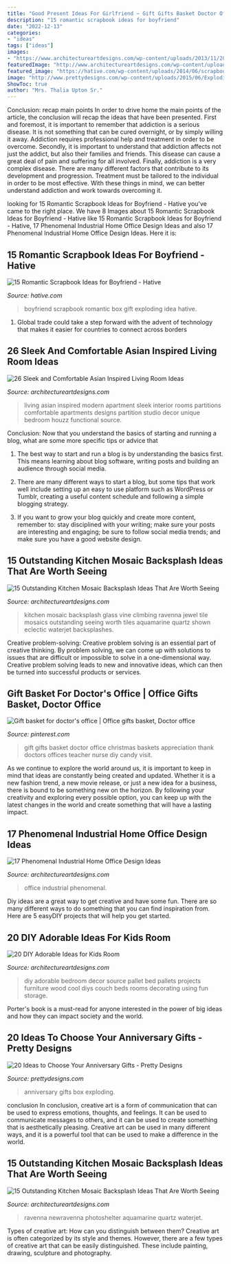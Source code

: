 ```yaml
---
title: "Good Present Ideas For Girlfriend ~ Gift Gifts Basket Doctor Office Christmas Baskets Appreciation Thank Doctors Offices Teacher Nurse Diy Candy Visit"
description: "15 romantic scrapbook ideas for boyfriend"
date: "2022-12-13"
categories:
- "ideas"
tags: ["ideas"]
images:
- "https://www.architectureartdesigns.com/wp-content/uploads/2013/11/2031-630x511.jpg"
featuredImage: "http://www.architectureartdesigns.com/wp-content/uploads/2015/02/342.jpg"
featured_image: "https://hative.com/wp-content/uploads/2014/06/scrapbook-ideas-for-boyfriend/12-scrapbook-ideas-for-lovers.jpg"
image: "http://www.prettydesigns.com/wp-content/uploads/2015/06/Exploding-Box.jpg"
ShowToc: true
author: "Mrs. Thalia Upton Sr."
---
```



Conclusion: recap main points
In order to drive home the main points of the article, the conclusion will recap the ideas that have been presented. First and foremost, it is important to remember that addiction is a serious disease. It is not something that can be cured overnight, or by simply willing it away. Addiction requires professional help and treatment in order to be overcome. Secondly, it is important to understand that addiction affects not just the addict, but also their families and friends. This disease can cause a great deal of pain and suffering for all involved. Finally, addiction is a very complex disease. There are many different factors that contribute to its development and progression. Treatment must be tailored to the individual in order to be most effective. With these things in mind, we can better understand addiction and work towards overcoming it.

	

		
looking for 15 Romantic Scrapbook Ideas for Boyfriend - Hative you've came to the right place. We have 8 Images about 15 Romantic Scrapbook Ideas for Boyfriend - Hative like 15 Romantic Scrapbook Ideas for Boyfriend - Hative, 17 Phenomenal Industrial Home Office Design Ideas and also 17 Phenomenal Industrial Home Office Design Ideas. Here it is:
		
    
## 15 Romantic Scrapbook Ideas For Boyfriend - Hative

<img loading=lazy src="https://hative.com/wp-content/uploads/2014/06/scrapbook-ideas-for-boyfriend/12-scrapbook-ideas-for-lovers.jpg" onerror="this.onerror=null;this.src='https://tse4.mm.bing.net/th?id=OIP.yiwNfX34iPyYoanmfhpJTwHaJ6&amp;pid=15.1';" alt="15 Romantic Scrapbook Ideas for Boyfriend - Hative">

_Source: hative.com_

>boyfriend scrapbook romantic box gift exploding idea hative. 

	

1. Global trade could take a step forward with the advent of technology that makes it easier for countries to connect across borders 

    
## 26 Sleek And Comfortable Asian Inspired Living Room Ideas

<img loading=lazy src="https://www.architectureartdesigns.com/wp-content/uploads/2013/11/2031-630x511.jpg" onerror="this.onerror=null;this.src='https://tse3.mm.bing.net/th?id=OIP.IiLLR_Fxa6QU5LQcsnKx6gHaGA&amp;pid=15.1';" alt="26 Sleek and Comfortable Asian Inspired Living Room Ideas">

_Source: architectureartdesigns.com_

>living asian inspired modern apartment sleek interior rooms partitions comfortable apartments designs partition studio decor unique bedroom houzz functional source. 

	

Conclusion: Now that you understand the basics of starting and running a blog, what are some more specific tips or advice that
1. The best way to start and run a blog is by understanding the basics first. This means learning about blog software, writing posts and building an audience through social media.
2. There are many different ways to start a blog, but some tips that work well include setting up an easy to use platform such as WordPress or Tumblr, creating a useful content schedule and following a simple blogging strategy.

3. If you want to grow your blog quickly and create more content, remember to: stay disciplined with your writing; make sure your posts are interesting and engaging; be sure to follow social media trends; and make sure you have a good website design.

    
## 15 Outstanding Kitchen Mosaic Backsplash Ideas That Are Worth Seeing

<img loading=lazy src="https://www.architectureartdesigns.com/wp-content/uploads/2017/12/14-10-630x472.jpg" onerror="this.onerror=null;this.src='https://tse4.mm.bing.net/th?id=OIP.JAqTeGAdSy1w1U6eFymbQAHaFj&amp;pid=15.1';" alt="15 Outstanding Kitchen Mosaic Backsplash Ideas That Are Worth Seeing">

_Source: architectureartdesigns.com_

>kitchen mosaic backsplash glass vine climbing ravenna jewel tile mosaics outstanding seeing worth tiles aquamarine quartz shown eclectic waterjet backsplashes. 

	

Creative problem-solving:
Creative problem solving is an essential part of creative thinking. By problem solving, we can come up with solutions to issues that are difficult or impossible to solve in a one-dimensional way. Creative problem solving leads to new and innovative ideas, which can then be turned into successful products or services.

    
## Gift Basket For Doctor&#039;s Office | Office Gifts Basket, Doctor Office

<img loading=lazy src="https://i.pinimg.com/736x/8d/8e/d7/8d8ed74b1dabccd21c989a2d34a64b29--nurse-gifts-teacher-gifts.jpg" onerror="this.onerror=null;this.src='https://tse3.mm.bing.net/th?id=OIP.cxP-HehwbeXRfXg0EH92jAHaJ4&amp;pid=15.1';" alt="Gift basket for doctor&#039;s office | Office gifts basket, Doctor office">

_Source: pinterest.com_

>gift gifts basket doctor office christmas baskets appreciation thank doctors offices teacher nurse diy candy visit. 

	

As we continue to explore the world around us, it is important to keep in mind that ideas are constantly being created and updated. Whether it is a new fashion trend, a new movie release, or just a new idea for a business, there is bound to be something new on the horizon. By following your creativity and exploring every possible option, you can keep up with the latest changes in the world and create something that will have a lasting impact.

    
## 17 Phenomenal Industrial Home Office Design Ideas

<img loading=lazy src="http://www.architectureartdesigns.com/wp-content/uploads/2015/02/342.jpg" onerror="this.onerror=null;this.src='https://tse1.mm.bing.net/th?id=OIP.L48gDUcpeLNfsbna8-TWwQHaJ4&amp;pid=15.1';" alt="17 Phenomenal Industrial Home Office Design Ideas">

_Source: architectureartdesigns.com_

>office industrial phenomenal. 

	

Diy ideas are a great way to get creative and have some fun. There are so many different ways to do something that you can find inspiration from. Here are 5 easyDIY projects that will help you get started.

    
## 20 DIY Adorable Ideas For Kids Room

<img loading=lazy src="http://www.architectureartdesigns.com/wp-content/uploads/2013/06/25-630x1015.jpg" onerror="this.onerror=null;this.src='https://tse2.mm.bing.net/th?id=OIP.fWJj8OKLT4g9lLiuMO6NFAHaL7&amp;pid=15.1';" alt="20 DIY Adorable Ideas for Kids Room">

_Source: architectureartdesigns.com_

>diy adorable bedroom decor source pallet bed pallets projects furniture wood cool diys couch beds rooms decorating using fun storage. 

	

Porter's book is a must-read for anyone interested in the power of big ideas and how they can impact society and the world.

    
## 20 Ideas To Choose Your Anniversary Gifts - Pretty Designs

<img loading=lazy src="http://www.prettydesigns.com/wp-content/uploads/2015/06/Exploding-Box.jpg" onerror="this.onerror=null;this.src='https://tse4.mm.bing.net/th?id=OIP.WMN8HP3vSraSTccDQlsCbAHaLH&amp;pid=15.1';" alt="20 Ideas to Choose Your Anniversary Gifts - Pretty Designs">

_Source: prettydesigns.com_

>anniversary gifts box exploding. 

	

conclusion
In conclusion, creative art is a form of communication that can be used to express emotions, thoughts, and feelings. It can be used to communicate messages to others, and it can be used to create something that is aesthetically pleasing. Creative art can be used in many different ways, and it is a powerful tool that can be used to make a difference in the world.

    
## 15 Outstanding Kitchen Mosaic Backsplash Ideas That Are Worth Seeing

<img loading=lazy src="http://www.architectureartdesigns.com/wp-content/uploads/2017/12/14-10.jpg" onerror="this.onerror=null;this.src='https://tse2.mm.bing.net/th?id=OIP.NvtxdM7tT5ATpuHAN8_fMQHaFi&amp;pid=15.1';" alt="15 Outstanding Kitchen Mosaic Backsplash Ideas That Are Worth Seeing">

_Source: architectureartdesigns.com_

>ravenna newravenna photoshelter aquamarine quartz waterjet. 

	

Types of creative art: How can you distinguish between them?
Creative art is often categorized by its style and themes. However, there are a few types of creative art that can be easily distinguished. These include painting, drawing, sculpture and photography.

